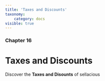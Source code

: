 ```yaml
---
title: 'Taxes and Discounts'
taxonomy:
    category: docs
visible: true
---
```


### Chapter 16

# Taxes and Discounts

Discover the **Taxes and Disounts** of sellacious 
